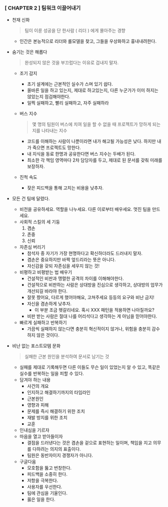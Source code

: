 ### [ CHAPTER 2 ] 팀워크 이끌어내기

- 천재 신화

  > 팀이 이룬 성공을 단 한사람 ( 리더 ) 에게 몰아주는 경향
  >
    - 인간은 본능적으로 리더와 롤모델을 찾고, 그들을 우상화하고 흉내내려한다.


- 숨기는 것은 해롭다

  > 완성되지 않은 것을 부끄럽다는 이유로 겁내지 말자.
  >
    - 조기 감지
        - 초기 설계에는 근본적인 실수가 스며 있기 쉽다.
        - 올바른 일을 하고 있는지, 제대로 하고있는지, 다른 누군가가 이미 하지는 않았는지 점검해야한다.
        - 일찍 실패하고, 빨리 실패하고, 자주 실패하라
    - 버스 지수

      > 몇 명의 팀원이 버스에 치여 일을 할 수 없을 때 프로젝트가 망하게 되는지를 나타내는 지수
      >
        - 코드를 이해하는 사람이 나뿐이라면 내가 해고될 가능성은 낮다. 하지만 내가 죽으면 프로젝트도 망한다.
        - 내 지식을 동료 한명과 공유한다면 버스 지수는 두배가 된다.
        - 최소한 각 책임 영역마다 2차 담당자를 두고, 제대로 된 문서를 갖춰 미래를 보장하자.
    - 진척 속도
        - 잦은 피드백을 통해 고치는 비용을 낮추자.


- 모든 건 팀에 달렸다.
    - 비전을 공유하세요. 역할을 나누세요. 다른 이로부터 배우세요. 멋진 팀을 만드세요.
    - 사회적 스킬의 세 기둥
        1. 겸손
        2. 존중
        3. 신뢰
    - 자존심 버리기
        - 참석자 중 자기가 가장 현명하다고 확신하더라도 드러내지 말자.
        - 겸손은 중요하지만 바짝 엎드리라는 뜻은 아니다.
        - 자신감을 갖되 자존심을 세우지 않는 것!
    - 비평하고 비평받는 법 배우기
        - 건설적인 비판과 맹렬한 공격의 차이를 이해해야한다.
        - 건설적으로 비판하는 사람은 상대방을 진심으로 생각하고, 상대방의 업무가 개선되길 바라야 한다.
        - 잘못 짰어요, 다르게 했어야해요, 고쳐주세요 등등의 요구와 비난 금지!
        - 자신을 겸손하게 낮추자.
            - 이 부분 조금 헷갈리네요. 혹시 XXX 패턴을 적용하면 나아질까요?
        - 비판 받는 사람은 절대 나를 어리석다고 생각하는 게 아님을 믿어야한다.
    - 빠르게 실패하고 반복하기
        - 가끔씩 실패하지 않는다면 충분히 혁신적이지 않거나, 위험을 충분히 감수하지 않은 것이다.


- 비난 없는 포스트모템 문화

  > 실패한 근본 원인을 분석하여 문서로 남기는 것
  >
    - 실패를 제대로 기록해두면 다른 이들도 무슨 일이 있었는지 알 수 있고, 똑같은 실수를 반복하는 일을 피할 수 있다.
    - 담겨야 하는 내용
        - 사건의 개요
        - 인지하고 해결하기까지의 타임라인
        - 근본원인
        - 영향과 피해
        - 문제를 즉시 해결하기 위한 조치
        - 재발 방지를 위한 조치
        - 교훈
    - 인내심을 기르자
    - 마음을 열고 받아들이자
        - 결점을 드러낸다는 것은 겸손을 겉으로 표현하는 일이며, 책임을 지고 의무를 다하려는 의지의 표출이다.
        - 팀원은 동반자이지 경쟁자가 아니다.
    - 구글다움
        - 모호함을 뚫고 번창한다.
        - 피드백을 소중히 한다.
        - 저항을 극복한다.
        - 사용자를 우선한다.
        - 팀에 관심을 기울인다.
        - 옳은 일을 한다.
